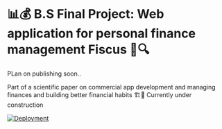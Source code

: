 # 📊💰 B.S Final Project: Web application for personal finance management Fiscus 🚀🔍

PLan on publishing soon..

Part of a scientific paper on commercial app development and managing finances and building better financial habits
🏗️🚧  Currently under construction

[![Deployment](https://img.shields.io/badge/Deployment-darkblue?style=for-the-badge&logo=web&logoColor=white)](https://fiscus-app.netlify.app)
